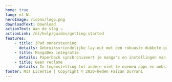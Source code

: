 ```yaml
---
home: true
lang: nl-NL
heroImage: /icons/logo.png
downloadText: Download
actionText: Aan de slag →
actionLink: /nl/help/guides/getting-started
features:
    - title: iPad ondersteuning
      details: Gebruiksvriendelijke lay-out met een robuuste dubbele-pagina hoofdstuk lezer voor de iPad. (iPadOS 13.4+)
    - title: MangaDex integratie
      details: Paperback synchroniseert je manga's en instellingen van en naar MangaDex.
    - title: Geen reclame
      details: In tegenstelling tot andere niet te noemen apps en websites heeft Paperback geen reclame.
footer: MIT Licentie | Copyright © 2020-heden Faizan Durrani
---
```


